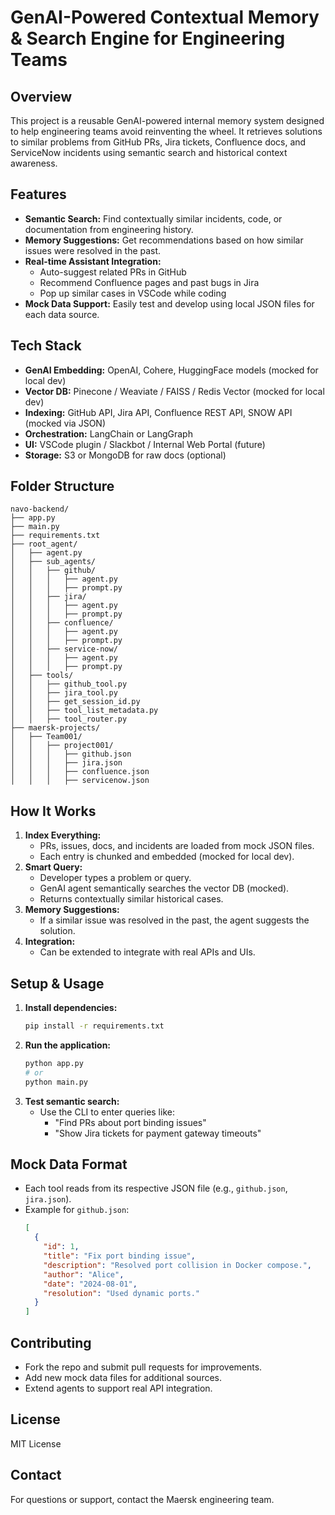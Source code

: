 # GenAI-Powered Contextual Memory & Search Engine for Engineering Teams

## Overview
This project is a reusable GenAI-powered internal memory system designed to help engineering teams avoid reinventing the wheel. It retrieves solutions to similar problems from GitHub PRs, Jira tickets, Confluence docs, and ServiceNow incidents using semantic search and historical context awareness.

## Features
- **Semantic Search:** Find contextually similar incidents, code, or documentation from engineering history.
- **Memory Suggestions:** Get recommendations based on how similar issues were resolved in the past.
- **Real-time Assistant Integration:**
  - Auto-suggest related PRs in GitHub
  - Recommend Confluence pages and past bugs in Jira
  - Pop up similar cases in VSCode while coding
- **Mock Data Support:** Easily test and develop using local JSON files for each data source.

## Tech Stack
- **GenAI Embedding:** OpenAI, Cohere, HuggingFace models (mocked for local dev)
- **Vector DB:** Pinecone / Weaviate / FAISS / Redis Vector (mocked for local dev)
- **Indexing:** GitHub API, Jira API, Confluence REST API, SNOW API (mocked via JSON)
- **Orchestration:** LangChain or LangGraph
- **UI:** VSCode plugin / Slackbot / Internal Web Portal (future)
- **Storage:** S3 or MongoDB for raw docs (optional)

## Folder Structure
```
navo-backend/
├── app.py
├── main.py
├── requirements.txt
├── root_agent/
│   ├── agent.py
│   ├── sub_agents/
│   │   ├── github/
│   │   │   ├── agent.py
│   │   │   ├── prompt.py
│   │   ├── jira/
│   │   │   ├── agent.py
│   │   │   ├── prompt.py
│   │   ├── confluence/
│   │   │   ├── agent.py
│   │   │   ├── prompt.py
│   │   ├── service-now/
│   │   │   ├── agent.py
│   │   │   ├── prompt.py
│   ├── tools/
│   │   ├── github_tool.py
│   │   ├── jira_tool.py
│   │   ├── get_session_id.py
│   │   ├── tool_list_metadata.py
│   │   ├── tool_router.py
├── maersk-projects/
│   ├── Team001/
│   │   ├── project001/
│   │   │   ├── github.json
│   │   │   ├── jira.json
│   │   │   ├── confluence.json
│   │   │   ├── servicenow.json
```

## How It Works
1. **Index Everything:**
   - PRs, issues, docs, and incidents are loaded from mock JSON files.
   - Each entry is chunked and embedded (mocked for local dev).
2. **Smart Query:**
   - Developer types a problem or query.
   - GenAI agent semantically searches the vector DB (mocked).
   - Returns contextually similar historical cases.
3. **Memory Suggestions:**
   - If a similar issue was resolved in the past, the agent suggests the solution.
4. **Integration:**
   - Can be extended to integrate with real APIs and UIs.

## Setup & Usage
1. **Install dependencies:**
   ```bash
   pip install -r requirements.txt
   ```
2. **Run the application:**
   ```bash
   python app.py
   # or
   python main.py
   ```
3. **Test semantic search:**
   - Use the CLI to enter queries like:
     - "Find PRs about port binding issues"
     - "Show Jira tickets for payment gateway timeouts"

## Mock Data Format
- Each tool reads from its respective JSON file (e.g., `github.json`, `jira.json`).
- Example for `github.json`:
  ```json
  [
    {
      "id": 1,
      "title": "Fix port binding issue",
      "description": "Resolved port collision in Docker compose.",
      "author": "Alice",
      "date": "2024-08-01",
      "resolution": "Used dynamic ports."
    }
  ]
  ```

## Contributing
- Fork the repo and submit pull requests for improvements.
- Add new mock data files for additional sources.
- Extend agents to support real API integration.

## License
MIT License

## Contact
For questions or support, contact the Maersk engineering team.
